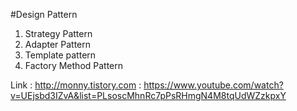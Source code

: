 #Design Pattern
1. Strategy Pattern
2. Adapter Pattern
3. Template pattern
4. Factory Method Pattern

Link : http://monny.tistory.com
     : https://www.youtube.com/watch?v=UEjsbd3IZvA&list=PLsoscMhnRc7pPsRHmgN4M8tqUdWZzkpxY
